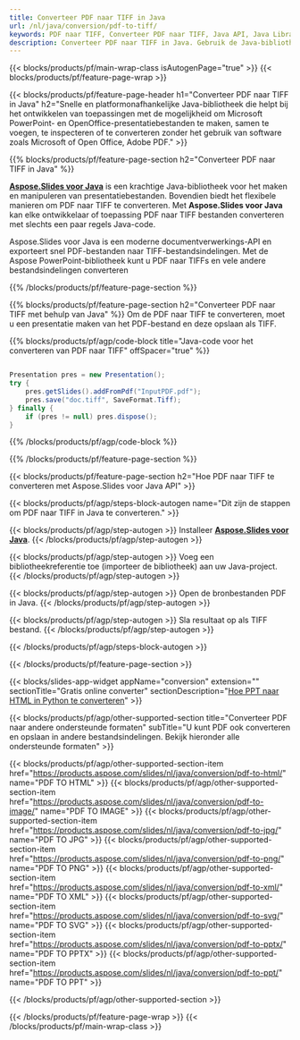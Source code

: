 ```yaml
---
title: Converteer PDF naar TIFF in Java
url: /nl/java/conversion/pdf-to-tiff/
keywords: PDF naar TIFF, Converteer PDF naar TIFF, Java API, Java Library, PDF, TIFF
description: Converteer PDF naar TIFF in Java. Gebruik de Java-bibliotheek-API om PDF-bestanden naar TIFF-bestanden te converteren
---
```


{{< blocks/products/pf/main-wrap-class isAutogenPage="true" >}}
{{< blocks/products/pf/feature-page-wrap >}}

{{< blocks/products/pf/feature-page-header h1="Converteer PDF naar TIFF in Java" h2="Snelle en platformonafhankelijke Java-bibliotheek die helpt bij het ontwikkelen van toepassingen met de mogelijkheid om Microsoft PowerPoint- en OpenOffice-presentatiebestanden te maken, samen te voegen, te inspecteren of te converteren zonder het gebruik van software zoals Microsoft of Open Office, Adobe PDF." >}}

{{% blocks/products/pf/feature-page-section h2="Converteer PDF naar TIFF in Java" %}}

[**Aspose.Slides voor Java**](https://products.aspose.com/slides/nl/java/) is een krachtige Java-bibliotheek voor het maken en manipuleren van presentatiebestanden. Bovendien biedt het flexibele manieren om PDF naar TIFF te converteren. Met **Aspose.Slides voor Java** kan elke ontwikkelaar of toepassing PDF naar TIFF bestanden converteren met slechts een paar regels Java-code.

Aspose.Slides voor Java is een moderne documentverwerkings-API en exporteert snel PDF-bestanden naar TIFF-bestandsindelingen. Met de Aspose PowerPoint-bibliotheek kunt u PDF naar TIFFs en vele andere bestandsindelingen converteren

{{% /blocks/products/pf/feature-page-section %}}

{{% blocks/products/pf/feature-page-section  h2="Converteer PDF naar TIFF met behulp van Java" %}}
Om de PDF naar TIFF te converteren, moet u een presentatie maken van het PDF-bestand en deze opslaan als TIFF.

{{% blocks/products/pf/agp/code-block title="Java-code voor het converteren van PDF naar TIFF" offSpacer="true" %}}

```java

Presentation pres = new Presentation();
try {
    pres.getSlides().addFromPdf("InputPDF.pdf");
    pres.save("doc.tiff", SaveFormat.Tiff);
} finally {
    if (pres != null) pres.dispose();
}
```


{{% /blocks/products/pf/agp/code-block %}}

{{% /blocks/products/pf/feature-page-section %}}

{{< blocks/products/pf/feature-page-section  h2="Hoe PDF naar TIFF te converteren met Aspose.Slides voor Java API" >}}

{{< blocks/products/pf/agp/steps-block-autogen name="Dit zijn de stappen om PDF naar TIFF in Java te converteren." >}}

{{< blocks/products/pf/agp/step-autogen >}}
Installeer [**Aspose.Slides voor Java**](https://products.aspose.com/slides/nl/java/).
{{< /blocks/products/pf/agp/step-autogen >}}

{{< blocks/products/pf/agp/step-autogen >}}
Voeg een bibliotheekreferentie toe (importeer de bibliotheek) aan uw Java-project.
{{< /blocks/products/pf/agp/step-autogen >}}

{{< blocks/products/pf/agp/step-autogen >}}
Open de bronbestanden PDF in Java.
{{< /blocks/products/pf/agp/step-autogen >}}

{{< blocks/products/pf/agp/step-autogen >}}
Sla resultaat op als TIFF bestand.
{{< /blocks/products/pf/agp/step-autogen >}}

{{< /blocks/products/pf/agp/steps-block-autogen >}}

{{< /blocks/products/pf/feature-page-section >}}

{{< blocks/slides-app-widget  appName="conversion" extension="" sectionTitle="Gratis online converter" sectionDescription="[Hoe PPT naar HTML in Python te converteren](https://products.aspose.com/slides/nl/python-net/conversion/ppt-to-html/)" >}}

{{< blocks/products/pf/agp/other-supported-section title="Converteer PDF naar andere ondersteunde formaten" subTitle="U kunt PDF ook converteren en opslaan in andere bestandsindelingen. Bekijk hieronder alle ondersteunde formaten" >}}

{{< blocks/products/pf/agp/other-supported-section-item href="https://products.aspose.com/slides/nl/java/conversion/pdf-to-html/" name="PDF TO HTML" >}}
{{< blocks/products/pf/agp/other-supported-section-item href="https://products.aspose.com/slides/nl/java/conversion/pdf-to-image/" name="PDF TO IMAGE" >}}
{{< blocks/products/pf/agp/other-supported-section-item href="https://products.aspose.com/slides/nl/java/conversion/pdf-to-jpg/" name="PDF TO JPG" >}}
{{< blocks/products/pf/agp/other-supported-section-item href="https://products.aspose.com/slides/nl/java/conversion/pdf-to-png/" name="PDF TO PNG" >}}
{{< blocks/products/pf/agp/other-supported-section-item href="https://products.aspose.com/slides/nl/java/conversion/pdf-to-xml/" name="PDF TO XML" >}}
{{< blocks/products/pf/agp/other-supported-section-item href="https://products.aspose.com/slides/nl/java/conversion/pdf-to-svg/" name="PDF TO SVG" >}}
{{< blocks/products/pf/agp/other-supported-section-item href="https://products.aspose.com/slides/nl/java/conversion/pdf-to-pptx/" name="PDF TO PPTX" >}}
{{< blocks/products/pf/agp/other-supported-section-item href="https://products.aspose.com/slides/nl/java/conversion/pdf-to-ppt/" name="PDF TO PPT" >}}


{{< /blocks/products/pf/agp/other-supported-section >}}

{{< /blocks/products/pf/feature-page-wrap >}}
{{< /blocks/products/pf/main-wrap-class >}}